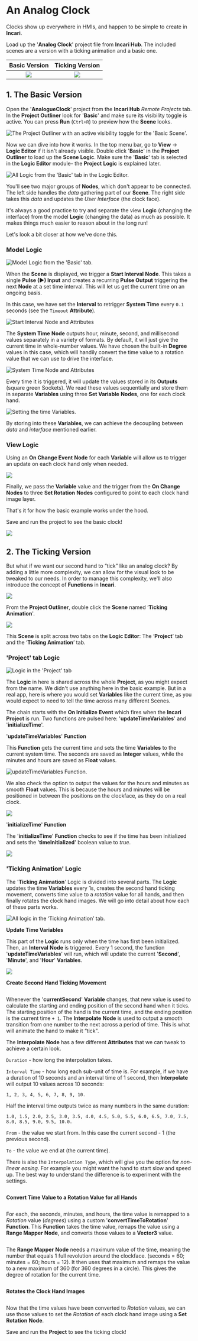 # An Analog Clock

Clocks show up everywhere in HMIs, and happen to be simple to create in **Incari**.

Load up the '**Analog Clock**' project file from **Incari Hub**. The included scenes are a version with a ticking animation and a basic one.

Basic Version           |  Ticking Version
:-------------------------:|:-------------------------:
![](../.gitbook/assets/basicclock.gif)  |  ![](../.gitbook/assets/tickingclock.gif)

## 1. The Basic Version

Open the '**AnalogueClock**' project from the **Incari Hub** _Remote Projects_ tab. In the **Project Outliner** look for '**Basic**' and make sure its visibility toggle is active. You can press **Run** (`Ctrl+R`) to preview how the **Scene** looks.

![The **Project Outliner** with an active visibility toggle for the '**Basic Scene**'. ](../.gitbook/assets/clockoutliner.png)

Now we can dive into how it works. In the top menu bar, go to **View** -> **Logic Editor** if it isn't already visible. Double click '**Basic**' in the **Project Outliner** to load up the **Scene** **Logic**. Make sure the '**Basic**' tab is selected in the **Logic Editor** module- the **Project** **Logic** is explained later.

![All **Logic** from the '**Basic**' tab in the **Logic Editor**.](../.gitbook/assets/clockbasiclogic.png)

You'll see two major groups of **Nodes**, which don't appear to be connected. The left side handles the _data_ gathering part of our **Scene**. The right side takes this _data_ and updates the _User Interface_ (the clock face).

It's always a good practice to try and separate the view **Logic** (changing the interface) from the model **Logic** (changing the data) as much as possible. It makes things much easier to reason about in the long run!

Let's look a bit closer at how we've done this.

### Model Logic

![Model **Logic** from the 'Basic' tab.](../.gitbook/assets/clock-modellogicbasic.png)

When the **Scene** is displayed, we trigger a **Start Interval** **Node**. This takes a single **Pulse (►) Input** and creates a recurring **Pulse Output** triggering the next **Node** at a set time interval. This will let us get the current time on an ongoing basis.

In this case, we have set the **Interval** to retrigger **System Time** every `0.1` seconds (see the `Timeout` **Attribute**).

![Start Interval Node and Attributes](../.gitbook/assets/clock-startinterval.png)

The **System Time** **Node** outputs hour, minute, second, and millisecond values separately in a variety of formats. By default, it will just give the current time in whole-number values. We have chosen the built-in **Degree** values in this case, which will handily convert the time value to a rotation value that we can use to drive the interface.

![System Time Node and Attributes](../.gitbook/assets/clock-systemtimenode.png)

Every time it is triggered, it will update the values stored in its **Outputs** (square green Sockets). We read these values sequentially and store them in separate **Variables** using three **Set Variable** **Nodes**, one for each clock hand.

![Setting the time Variables.](../.gitbook/assets/clock-timevariablestimesetting.png)

By storing into these **Variables**, we can achieve the decoupling between _data_ and _interface_ mentioned earlier.

### View Logic

Using an **On Change Event** **Node** for each **Variable** will allow us to trigger an update on each clock hand only when needed. 

![](../.gitbook/assets/clock-basicviewlogic.png)

Finally, we pass the **Variable** value and the trigger from the **On Change** **Nodes** to three **Set Rotation** **Nodes** configured to point to each clock hand image layer.

That's it for how the basic example works under the hood.

Save and run the project to see the basic clock!

![](../.gitbook/assets/clock-basicfinal.gif)

## 2. The Ticking Version

But what if we want our second hand to “tick” like an analog clock? By adding a little more complexity, we can allow for the visual look to be tweaked to our needs. In order to manage this complexity, we'll also introduce the concept of **Functions** in **Incari**.

![](../.gitbook/assets/clock-tickingversion.gif)

From the **Project Outliner**, double click the **Scene** named ‘**Ticking Animation**'.

![](../.gitbook/assets/clocl-outlinerticking.png)

This **Scene** is split across two tabs on the **Logic Editor**: The ‘**Project**’ tab and the ‘**Ticking Animation**’ tab.

### 'Project' tab Logic

![Logic in the 'Project' tab ](../.gitbook/assets/clock-projectlogic.png)

The **Logic** in here is shared across the whole **Project**, as you might expect from the name. We didn't use anything here in the basic example. But in a real app, here is where you would set **Variables** like the current time, as you would expect to need to tell the time across many different Scenes.

The chain starts with the **On Initialize** **Event** which fires when the **Incari** **Project** is run. Two functions are pulsed here: '**updateTimeVariables**' and '**initializeTime**'.

'**updateTimeVariables**' **Function**

This **Function** gets the current time and sets the time **Variables** to the current system time. The seconds are saved as **Integer** values, while the minutes and hours are saved as **Float** values.

![updateTimeVariables Function.](../.gitbook/assets/clock-updatetimevariables.png)

We also check the option to output the values for the hours and minutes as smooth **Float** values. This is because the hours and minutes will be positioned in between the positions on the clockface, as they do on a real clock.

![](../.gitbook/assets/clock-systemtimenode2.png)

'**initializeTime**' **Function**

The '**initializeTime**' **Function** checks to see if the time has been initialized and sets the '**timeInitialized**' boolean value to _true_.  

![](../.gitbook/assets/clock-initializetimefunction.png)

### 'Ticking Animation' Logic

The '**Ticking Animation**' Logic is divided into several parts. The **Logic** updates the time **Variables** every 1s, creates the second hand ticking movement, converts time value to a _rotation_ value for all hands, and then finally rotates the clock hand images.  We will go into detail about how each of these parts works.  

![All logic in the ‘Ticking Animation’ tab.](../.gitbook/assets/clock-alllogicticking.png)

**Update Time Variables**

This part of the **Logic** runs only when the time has first been initialized.  Then, an **Interval** **Node** is triggered.  Every 1 second, the function '**updateTimeVariables**' will run, which will update the current '**Second**', '**Minute**', and '**Hour**' **Variables**.

![](../.gitbook/assets/clock-updatetime2.png)

**Create Second Hand Ticking Movement**

![]()

Whenever the '**currentSecond**' **Variable** changes, that new value is used to calculate the starting and ending position of the second hand when it ticks.  The starting position of the hand is the current time, and the ending position is the current time `+ 1`. The **Interpolate** **Node** is used to output a smooth transition from one number to the next across a period of time.  This is what will animate the hand to make it “tick".

The **Interpolate** **Node** has a few different **Attributes** that we can tweak to achieve a certain look.

`Duration` - how long the interpolation takes.

`Interval Time` - how long each sub-unit of time is. For example, if we have a duration of 10 seconds and an interval time of 1 second, then **Interpolate** will output 10 values across 10 seconds:

`1, 2, 3, 4, 5, 6, 7, 8, 9, 10.`

Half the interval time outputs twice as many numbers in the same duration:

`1.0, 1.5, 2.0, 2.5, 3.0, 3.5, 4.0, 4.5, 5.0, 5.5, 6.0, 6.5, 7.0, 7.5, 8.0, 8.5, 9.0, 9.5, 10.0.`

`From` - the value we start from. In this case the current second - 1 (the previous second).

`To` - the value we end at (the current time).

There is also the `Interpolation Type`, which will give you the option for _non-linear easing_. For example you might want the hand to start slow and speed up. The best way to understand the difference is to experiment with the settings.

![]()

**Convert Time Value to a Rotation Value for all Hands**

![]()

For each, the seconds, minutes, and hours, the time value is remapped to a _Rotation_ value (_degrees_) using a custom '**convertTimeToRotation**' **Function**.  This **Function** takes the time value, remaps the value using a **Range Mapper** **Node**, and converts those values to a **Vector3** value.

![]()

The **Range Mapper** **Node** needs a maximum value of the time, meaning the number that equals 1 full revolution around the clockface.  (seconds = 60;  minutes = 60;  hours = 12).  It then uses that maximum and remaps the value to a new maximum of 360 (for 360 degrees in a circle).  This gives the degree of rotation for the current time.

![]()

**Rotates the Clock Hand Images**

![]()

Now that the time values have been converted to _Rotation_ values, we can use those values to set the _Rotation_ of each clock hand image using a **Set Rotation** **Node**.  

Save and run the **Project** to see the ticking clock!

![]()